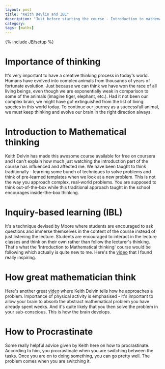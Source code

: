 ```yaml
---
layout: post
title: "Keith Devlin and IBL"
description: "Just before starting the course - Introduction to mathematical thinking"
category:
tags: [maths]
---
```

{% include JB/setup %}

# Importance of thinking

It's very important to have a creative thinking process in today's
world. Humans have evolved into complex animals from thousands of
years of fortunate evolution. Just because we can think we have won
the race of all living beings, even though we are exponentially weak
in comparison to some of the animals (imagine tiger, elephant,
etc.). Had it not been our complex brain, we might have got
extinguished from the list of living species in this world today. To
continue our journey as a successfull animal, we must keep thinking
and evolve our brain in the right direction always.

# Introduction to Mathematical thinking

Keith Delvin has made this awesome course available for free on
coursera and I can't explain how much just watching the introduction
part of the course has influenced and affected me. We have been taught
to think traditionally - learning some bunch of techniques to solve
problems and think of pre-learned templates when we look at a new
problem. This is not the way you approach complex, real-world
problems. You are supposed to think out-of-the-box while this
traditional approach taught in the school encourages inside-the-box
thinking.

# Inquiry-based learning (IBL)

It's a technique devised by Moore where students are encouraged to ask
questions and immerse themselves in the content of the course instead
of just listening the lecture. Students are encouraged to interact in
the lecture classes and think on their own rather than follow the
lecturer's thinking. That's what the 'Introduction to Mathematical
thinking' course would be following which actually is quite new to
me. Here's the [video](https://www.youtube.com/watch?v=f6t6WiWYdgY)
that I found really inspiring.

# How great mathematician think

Here's another great [video](https://vimeo.com/106761324) where Keith
Delvin tells how he approaches a problem. Importance of physical
activity is emphasised - it's important to allow your brain to absorb
the abstract mathematical problem you have already spent weeks. And
it's quite likely that you then solve the problem in your
sub-conscious. This is how the brain develops.

# How to Procrastinate

Some really helpful advice given by Keith here on how to
procrastinate. According to him, you procrastinate when you are
switching between the tasks. Once you are on to doing something, you
can go pretty well. The problem comes when you are switching it.
